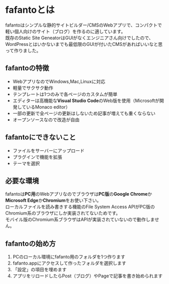 # fafantoとは
fafantoはシンプルな静的サイトビルダー/CMSのWebアプリで、コンパクトで軽い個人向けのサイト（ブログ）を作るのに適しています。  
既存のStatic Site GeneatorはGUIがなくエンジニアさん向けでしたので、WordPressとはいかないまでも最低限のGUIが付いたCMSがあればいいなと思って作りました。  
## fafantoの特徴
* WebアプリなのでWindows,Mac,Linuxに対応
* 軽量でサクサク動作
* テンプレートは1つのみで各ページのカスタムが簡単
* エディターは高機能な**Visual Studio Code**のWeb版を使用（Microsoftが開発しているMonaco editor）
* 一部の更新で全ページの更新はしないため記事が増えても重くならない
* オープンソースなので改造が自由
## fafantoにできないこと
* ファイルをサーバーにアップロード
* プラグインで機能を拡張
* テーマを選択

## 必要な環境
fafantoは**PC用**のWebアプリなのでブラウザは**PC版**の**Google Chrome**か**Microsoft Edge**か**Chromium**をお使い下さい。  
ローカルファイルを読み書きする機能のFile System Access APIがPC版のChromium系のブラウザにしか実装されてないためです。  
モバイル版のChromium系ブラウザはAPIが実装されていないので動作しません。  
## fafantoの始め方
1. PCのローカル環境にfafanto用のフォルダを1つ作ります
2. fafanto.appにアクセスして作ったフォルダを選択します
3. 「設定」の項目を埋めます
4. アプリをリロードしたらPost（ブログ）やPageで記事を書き始められます
